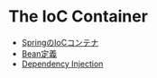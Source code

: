 # The IoC Container

* [SpringのIoCコンテナ](01.container.md)
* [Bean定義](02.bean-definition.md)
* [Dependency Injection](03.dependency-injection.md)
